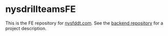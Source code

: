 # nysdrillteamsFE

This is the FE repository for [nysfddt.com](https://nysfddt.com/).  See the [backend repository](https://github.com/d-murphy/nysdrillteams) for a project description.  